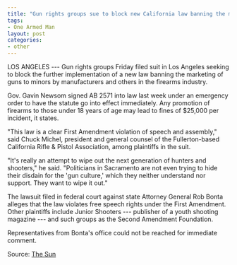 ```yaml
---
title: "Gun rights groups sue to block new California law banning the marketing of firearms to minors"
tags:
- One Armed Man
layout: post
categories:
- other
---
```


LOS ANGELES --- Gun rights groups Friday filed suit in Los Angeles seeking to block the further implementation of a new law banning the marketing of guns to minors by manufacturers and others in the firearms industry.

Gov. Gavin Newsom signed AB 2571 into law last week under an emergency order to have the statute go into effect immediately. Any promotion of firearms to those under 18 years of age may lead to fines of $25,000 per incident, it states.

"This law is a clear First Amendment violation of speech and assembly," said Chuck Michel, president and general counsel of the Fullerton-based California Rifle & Pistol Association, among plaintiffs in the suit.

"It's really an attempt to wipe out the next generation of hunters and shooters," he said. "Politicians in Sacramento are not even trying to hide their disdain for the 'gun culture,' which they neither understand nor support. They want to wipe it out."

The lawsuit filed in federal court against state Attorney General Rob Bonta alleges that the law violates free speech rights under the First Amendment. Other plaintiffs include Junior Shooters --- publisher of a youth shooting magazine --- and such groups as the Second Amendment Foundation.

Representatives from Bonta's office could not be reached for immediate comment.

Source: [The Sun](https://www.sbsun.com/2022/07/09/gun-rights-groups-sue-to-block-new-california-law-on-marketing-of-firearms-to-minors/)